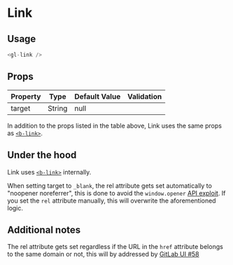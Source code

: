 # Link

<!-- STORY -->

## Usage
~~~js
<gl-link />
~~~

## Props

| Property | Type | Default Value | Validation |
|---|---|---|---|
| target | String | null | |

In addition to the props listed in the table above, Link uses the same props as [`<b-link>`].

## Under the hood
Link uses [`<b-link>`] internally.

When setting target to `_blank`, the rel attribute gets set automatically to "noopener noreferrer", this is done to avoid the `window.opener` [API exploit]. If you set the `rel` attribute manually, this will overwrite the aforementioned logic. 

## Additional notes

The rel attribute gets set regardless if the URL in the `href` attribute belongs to the same domain or not, this will by addressed by [GitLab UI #58]

[`<b-link>`]: https://bootstrap-vue.js.org/docs/components/link

[API exploit]: https://www.jitbit.com/alexblog/256-targetblank---the-most-underestimated-vulnerability-ever/
[GitLab UI #58]: https://gitlab.com/gitlab-org/gitlab-ui/issues/58
